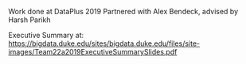 Work done at DataPlus 2019
Partnered with Alex Bendeck, advised by Harsh Parikh

Executive Summary at: https://bigdata.duke.edu/sites/bigdata.duke.edu/files/site-images/Team22a2019ExecutiveSummarySlides.pdf
